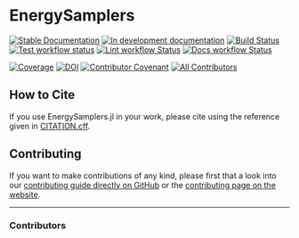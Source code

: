 # EnergySamplers

[![Stable Documentation](https://img.shields.io/badge/docs-stable-blue.svg)](https://JuliaTrustworthyAI.github.io/EnergySamplers.jl/stable)
[![In development documentation](https://img.shields.io/badge/docs-dev-blue.svg)](https://JuliaTrustworthyAI.github.io/EnergySamplers.jl/dev)
[![Build Status](https://github.com/JuliaTrustworthyAI/EnergySamplers.jl/workflows/Test/badge.svg)](https://github.com/JuliaTrustworthyAI/EnergySamplers.jl/actions)
[![Test workflow status](https://github.com/JuliaTrustworthyAI/EnergySamplers.jl/actions/workflows/Test.yml/badge.svg?branch=main)](https://github.com/JuliaTrustworthyAI/EnergySamplers.jl/actions/workflows/Test.yml?query=branch%3Amain)
[![Lint workflow Status](https://github.com/JuliaTrustworthyAI/EnergySamplers.jl/actions/workflows/Lint.yml/badge.svg?branch=main)](https://github.com/JuliaTrustworthyAI/EnergySamplers.jl/actions/workflows/Lint.yml?query=branch%3Amain)
[![Docs workflow Status](https://github.com/JuliaTrustworthyAI/EnergySamplers.jl/actions/workflows/Docs.yml/badge.svg?branch=main)](https://github.com/JuliaTrustworthyAI/EnergySamplers.jl/actions/workflows/Docs.yml?query=branch%3Amain)

[![Coverage](https://codecov.io/gh/JuliaTrustworthyAI/EnergySamplers.jl/branch/main/graph/badge.svg)](https://codecov.io/gh/JuliaTrustworthyAI/EnergySamplers.jl)
[![DOI](https://zenodo.org/badge/DOI/FIXME)](https://doi.org/FIXME)
[![Contributor Covenant](https://img.shields.io/badge/Contributor%20Covenant-2.1-4baaaa.svg)](CODE_OF_CONDUCT.md)
[![All Contributors](https://img.shields.io/github/all-contributors/JuliaTrustworthyAI/EnergySamplers.jl?labelColor=5e1ec7&color=c0ffee&style=flat-square)](#contributors)

## How to Cite

If you use EnergySamplers.jl in your work, please cite using the reference given in [CITATION.cff](https://github.com/JuliaTrustworthyAI/EnergySamplers.jl/blob/main/CITATION.cff).

## Contributing

If you want to make contributions of any kind, please first that a look into our [contributing guide directly on GitHub](docs/src/90-contributing.md) or the [contributing page on the website](https://JuliaTrustworthyAI.github.io/EnergySamplers.jl/dev/90-contributing/).

---

### Contributors

<!-- ALL-CONTRIBUTORS-LIST:START - Do not remove or modify this section -->
<!-- prettier-ignore-start -->
<!-- markdownlint-disable -->

<!-- markdownlint-restore -->
<!-- prettier-ignore-end -->

<!-- ALL-CONTRIBUTORS-LIST:END -->
